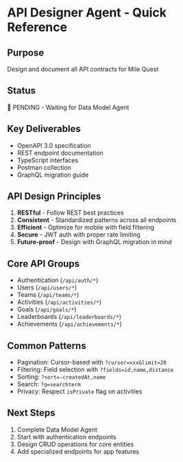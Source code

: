 # API Designer Agent - Quick Reference

## Purpose
Design and document all API contracts for Mile Quest

## Status
🔄 PENDING - Waiting for Data Model Agent

## Key Deliverables
- OpenAPI 3.0 specification
- REST endpoint documentation  
- TypeScript interfaces
- Postman collection
- GraphQL migration guide

## API Design Principles
1. **RESTful** - Follow REST best practices
2. **Consistent** - Standardized patterns across all endpoints
3. **Efficient** - Optimize for mobile with field filtering
4. **Secure** - JWT auth with proper rate limiting
5. **Future-proof** - Design with GraphQL migration in mind

## Core API Groups
- Authentication (`/api/auth/*`)
- Users (`/api/users/*`)
- Teams (`/api/teams/*`)
- Activities (`/api/activities/*`)
- Goals (`/api/goals/*`)
- Leaderboards (`/api/leaderboards/*`)
- Achievements (`/api/achievements/*`)

## Common Patterns
- Pagination: Cursor-based with `?cursor=xxx&limit=20`
- Filtering: Field selection with `?fields=id,name,distance`
- Sorting: `?sort=-createdAt,name`
- Search: `?q=searchterm`
- Privacy: Respect `isPrivate` flag on activities

## Next Steps
1. Complete Data Model Agent
2. Start with authentication endpoints
3. Design CRUD operations for core entities
4. Add specialized endpoints for app features